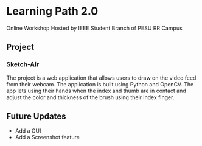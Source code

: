 # Learning Path 2.0
Online Workshop Hosted by IEEE Student Branch of PESU RR Campus

## Project
### Sketch-Air
The project is a web application that allows users to draw on the video feed from their webcam. The application is built using Python and OpenCV. The app lets using their hands when the index and thumb are in contact and adjust the color and thickness of the brush using their index finger.

## Future Updates
- Add a GUI
- Add a Screenshot feature
